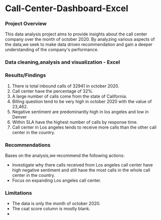 # Call-Center-Dashboard-Excel
### Project Overview
This data analysis project aims to provide insights about the call center company over the month of october 2020. 
By analyzing various aspects of the data,we seek to make data driven recommendation and gain a deeper understanding of the company's performance.

### Data cleaning,analysis and visualization - Excel
### Results/Findings
1. There is total inbound calls of 32941 in october 2020.
2. Call center have the percentage of 32%.
3. A large number of calls come from the state of California.
4. Billing question tend to be very high in october 2020 with the value of 23,462.
5. Negative sentiment are predominantly high in los angeles and low in Denver
6. Within SLA have the highest number of calls by response time.
7. Call center in Los angeles tends to receive more calls than the other call center in the country.
   
### Recommendations
Bases on the analysis,we recommend the following actions:
- Investigate why there calls received from Los angeles call center have high negative sentiment and still have the most calls in the whole call center in the country.
- Focus on expanding Los angeles call center.
### Limitations
- The data is only the month of october 2020.
- The csat score column is mostly blank.
- 
